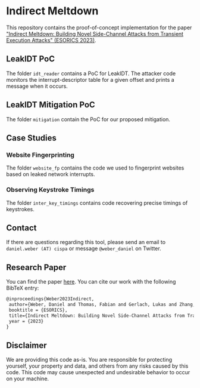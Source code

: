 # Indirect Meltdown

This repository contains the proof-of-concept implementation for the paper ["Indirect Meltdown: Building Novel Side-Channel Attacks from Transient Execution Attacks" (ESORICS 2023)](https://publications.cispa.saarland/4011/1/masc_esorics23.pdf).

## LeakIDT PoC
The folder `idt_reader` contains a PoC for LeakIDT.
The attacker code monitors the interrupt-descriptor table for a given offset and prints a message when it occurs.


## LeakIDT Mitigation PoC
The folder `mitigation` contain the PoC for our proposed mitigation.

## Case Studies

### Website Fingerprinting
The folder `website_fp` contains the code we used to fingerprint websites based on leaked network interrupts.

### Observing Keystroke Timings
The folder `inter_key_timings` contains code recovering precise timings of keystrokes.

## Contact
If there are questions regarding this tool, please send an email to `daniel.weber (AT) cispa` or message `@weber_daniel` on Twitter.

## Research Paper
You can find the paper [here](https://publications.cispa.saarland/4011/1/masc_esorics23.pdf).
You can cite our work with the following BibTeX entry:
```latex
@inproceedings{Weber2023Indirect,
 author={Weber, Daniel and Thomas, Fabian and Gerlach, Lukas and Zhang, Ruiyi and Schwarz, Michael},
 booktitle = {ESORICS},
 title={Indirect Meltdown: Building Novel Side-Channel Attacks from Transient Execution Attacks},
 year = {2023}
}
```

## Disclaimer
We are providing this code as-is. 
You are responsible for protecting yourself, your property and data, and others from any risks caused by this code. 
This code may cause unexpected and undesirable behavior to occur on your machine. 
